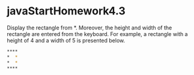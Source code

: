 # javaStartHomework4.3
Display the rectangle from *. Moreover, the height and width of the rectangle are entered from the keyboard. For example, a rectangle with a height of 4 and a width of 5 is presented below.
``` bash
****
*  *
*  *
****
```
